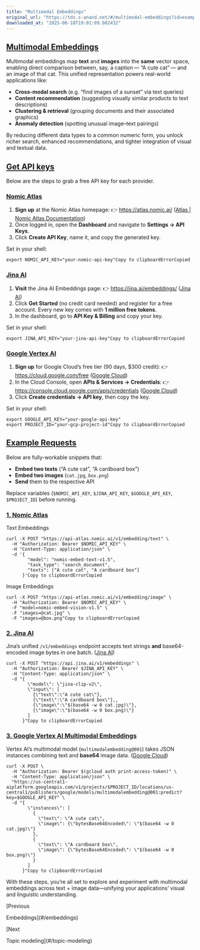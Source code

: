 ```yaml
---
title: "Multimodal Embeddings"
original_url: "https://tds.s-anand.net/#/multimodal-embeddings?id=example-requests"
downloaded_at: "2025-06-18T19:01:09.082432"
---
```


[Multimodal Embeddings](#/multimodal-embeddings?id=multimodal-embeddings)
-------------------------------------------------------------------------

Multimodal embeddings map **text** and **images** into the **same** vector space, enabling direct comparison between, say, a caption — “A cute cat” — and an image of that cat. This unified representation powers real-world applications like:

* **Cross-modal search** (e.g. “find images of a sunset” via text queries)
* **Content recommendation** (suggesting visually similar products to text descriptions)
* **Clustering & retrieval** (grouping documents and their associated graphics)
* **Anomaly detection** (spotting unusual image–text pairings)

By reducing different data types to a common numeric form, you unlock richer search, enhanced recommendations, and tighter integration of visual and textual data.

[Get API keys](#/multimodal-embeddings?id=get-api-keys)
-------------------------------------------------------

Below are the steps to grab a free API key for each provider.

### [Nomic Atlas](#/multimodal-embeddings?id=nomic-atlas)

1. **Sign up** at the Nomic Atlas homepage:
   👉 <https://atlas.nomic.ai/> ([Atlas | Nomic Atlas Documentation](https://docs.nomic.ai/atlas/quick-start "Quickstart | Nomic Atlas Documentation"))
2. Once logged in, open the **Dashboard** and navigate to **Settings → API Keys**.
3. Click **Create API Key**, name it, and copy the generated key.

Set in your shell:

```
export NOMIC_API_KEY="your-nomic-api-key"Copy to clipboardErrorCopied
```

### [Jina AI](#/multimodal-embeddings?id=jina-ai)

1. **Visit** the Jina AI Embeddings page:
   👉 <https://jina.ai/embeddings/> ([Jina AI](https://jina.ai/embeddings/ "Embedding API - Jina AI"))
2. Click **Get Started** (no credit card needed) and register for a free account. Every new key comes with **1 million free tokens**.
3. In the dashboard, go to **API Key & Billing** and copy your key.

Set in your shell:

```
export JINA_API_KEY="your-jina-api-key"Copy to clipboardErrorCopied
```

### [Google Vertex AI](#/multimodal-embeddings?id=google-vertex-ai)

1. **Sign up** for Google Cloud’s free tier (90 days, $300 credit):
   👉 <https://cloud.google.com/free> ([Google Cloud](https://cloud.google.com/free "Free Trial and Free Tier Services and Products - Google Cloud"))
2. In the Cloud Console, open **APIs & Services → Credentials**:
   👉 <https://console.cloud.google.com/apis/credentials> ([Google Cloud](https://cloud.google.com/docs/authentication/api-keys "Manage API keys | Authentication - Google Cloud"))
3. Click **Create credentials → API key**, then copy the key.

Set in your shell:

```
export GOOGLE_API_KEY="your-google-api-key"
export PROJECT_ID="your-gcp-project-id"Copy to clipboardErrorCopied
```

[Example Requests](#/multimodal-embeddings?id=example-requests)
---------------------------------------------------------------

Below are fully-workable snippets that:

* **Embed two texts** (“A cute cat”, “A cardboard box”)
* **Embed two images** (`cat.jpg`, `box.png`)
* **Send** them to the respective API

Replace variables (`$NOMIC_API_KEY`, `$JINA_API_KEY`, `$GOOGLE_API_KEY`, `$PROJECT_ID`) before running.

### [1. Nomic Atlas](#/multimodal-embeddings?id=_1-nomic-atlas)

Text Embeddings

```
curl -X POST "https://api-atlas.nomic.ai/v1/embedding/text" \
  -H "Authorization: Bearer $NOMIC_API_KEY" \
  -H "Content-Type: application/json" \
  -d '{
        "model": "nomic-embed-text-v1.5",
        "task_type": "search_document",
        "texts": ["A cute cat", "A cardboard box"]
      }'Copy to clipboardErrorCopied
```

Image Embeddings

```
curl -X POST "https://api-atlas.nomic.ai/v1/embedding/image" \
  -H "Authorization: Bearer $NOMIC_API_KEY" \
  -F "model=nomic-embed-vision-v1.5" \
  -F "images=@cat.jpg" \
  -F "images=@box.png"Copy to clipboardErrorCopied
```

### [2. Jina AI](#/multimodal-embeddings?id=_2-jina-ai)

Jina’s unified `/v1/embeddings` endpoint accepts text strings **and** base64-encoded image bytes in one batch. ([Jina AI](https://jina.ai/embeddings/ "Embedding API - Jina AI"))

```
curl -X POST "https://api.jina.ai/v1/embeddings" \
  -H "Authorization: Bearer $JINA_API_KEY" \
  -H "Content-Type: application/json" \
  -d "{
        \"model\": \"jina-clip-v2\",
        \"input\": [
          {\"text\":\"A cute cat\"},
          {\"text\":\"A cardboard box\"},,
          {\"image\":\"$(base64 -w 0 cat.jpg)\"},
          {\"image\":\"$(base64 -w 0 box.png)\"}
        ]
      }"Copy to clipboardErrorCopied
```

### [3. Google Vertex AI Multimodal Embeddings](#/multimodal-embeddings?id=_3-google-vertex-ai-multimodal-embeddings)

Vertex AI’s multimodal model (`multimodalembedding@001`) takes JSON instances combining text and **base64** image data. ([Google Cloud](https://cloud.google.com/vertex-ai/generative-ai/docs/model-reference/multimodal-embeddings-api "Multimodal embeddings API | Generative AI on Vertex AI"))

```
curl -X POST \
  -H "Authorization: Bearer $(gcloud auth print-access-token)" \
  -H "Content-Type: application/json" \
  "https://us-central1-aiplatform.googleapis.com/v1/projects/$PROJECT_ID/locations/us-central1/publishers/google/models/multimodalembedding@001:predict?key=$GOOGLE_API_KEY" \
  -d "{
        \"instances\": [
          {
            \"text\": \"A cute cat\",
            \"image\": {\"bytesBase64Encoded\": \"$(base64 -w 0 cat.jpg)\"}
          },
          {
            \"text\": \"A cardboard box\",
            \"image\": {\"bytesBase64Encoded\": \"$(base64 -w 0 box.png)\"}
          }
        ]
      }"Copy to clipboardErrorCopied
```

With these steps, you’re all set to explore and experiment with multimodal embeddings across text + image data—unifying your applications’ visual and linguistic understanding.

[Previous

Embeddings](#/embeddings)

[Next

Topic modeling](#/topic-modeling)